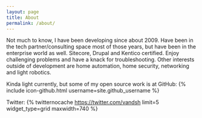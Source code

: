 ```yaml
---
layout: page
title: About
permalink: /about/
---
```


Not much to know, I have been developing since about 2009.
Have been in the tech partner/consulting space most of those years, but have been in the enterprise world as well. Sitecore, Drupal and Kentico certified.  Enjoy challenging problems and have a knack for troubleshooting. Other interests outside of development are home automation, home security, networking and light robotics.


Kinda light currently, but some of my open source work is at GitHub:
{% include icon-github.html username=site.github_username %}

Twitter:
{% twitternocache https://twitter.com/vandsh limit=5 widget_type=grid maxwidth=740 %}


